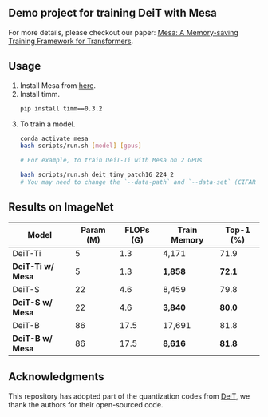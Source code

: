 ## Demo project for training DeiT with Mesa

For more details, please checkout our paper: [Mesa: A Memory-saving Training Framework for Transformers](https://arxiv.org/abs/2111.11124).

## Usage

1. Install Mesa from [here](https://github.com/zhuang-group/Mesa).
2. Install timm.
    ```bash
    pip install timm==0.3.2
   ```
3. To train a model.
   ```bash
   conda activate mesa
   bash scripts/run.sh [model] [gpus]

   # For example, to train DeiT-Ti with Mesa on 2 GPUs

   bash scripts/run.sh deit_tiny_patch16_224 2 
   # You may need to change the `--data-path` and `--data-set` (CIFAR or IMNET) in scripts/run.sh to make sure you have the correct path to dataset.
   ```

## Results on ImageNet


| Model               | Param (M) | FLOPs (G) | Train Memory | Top-1 (%) |
| ------------------- | --------- | --------- | ------------ | --------- |
| DeiT-Ti             | 5         | 1.3       | 4,171         | 71.9      |
| **DeiT-Ti w/ Mesa** | 5         | 1.3       | **1,858**     | **72.1**  |
| DeiT-S              | 22        | 4.6       | 8,459         | 79.8      |
| **DeiT-S w/ Mesa**  | 22        | 4.6       | **3,840**     | **80.0**    |
| DeiT-B              | 86        | 17.5      | 17,691        | 81.8      |
| **DeiT-B w/ Mesa**  | 86        | 17.5      | **8,616**     | **81.8**  |



## Acknowledgments

This repository has adopted part of the quantization codes from [DeiT](https://github.com/facebookresearch/deit), we thank the authors for their open-sourced code.
